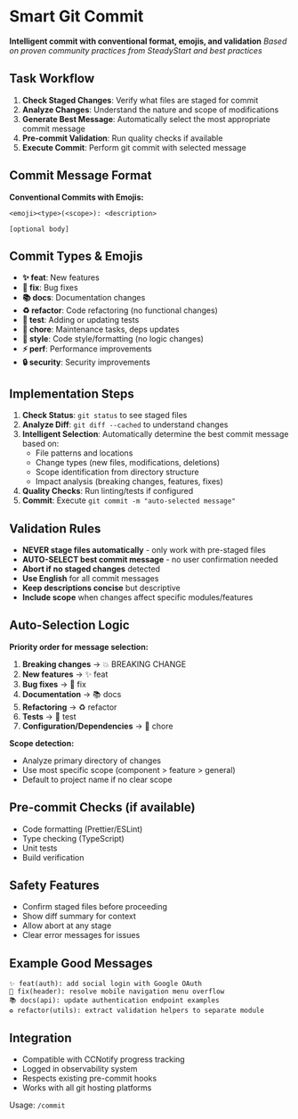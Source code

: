# Smart Git Commit

**Intelligent commit with conventional format, emojis, and validation**
*Based on proven community practices from SteadyStart and best practices*

## Task Workflow
1. **Check Staged Changes**: Verify what files are staged for commit
2. **Analyze Changes**: Understand the nature and scope of modifications
3. **Generate Best Message**: Automatically select the most appropriate commit message
4. **Pre-commit Validation**: Run quality checks if available
5. **Execute Commit**: Perform git commit with selected message

## Commit Message Format
**Conventional Commits with Emojis:**
```
<emoji><type>(<scope>): <description>

[optional body]
```

## Commit Types & Emojis
- **✨ feat**: New features
- **🐛 fix**: Bug fixes  
- **📚 docs**: Documentation changes
- **♻️ refactor**: Code refactoring (no functional changes)
- **🧪 test**: Adding or updating tests
- **🔧 chore**: Maintenance tasks, deps updates
- **💄 style**: Code style/formatting (no logic changes)
- **⚡ perf**: Performance improvements
- **🔒 security**: Security improvements

## Implementation Steps
1. **Check Status**: `git status` to see staged files
2. **Analyze Diff**: `git diff --cached` to understand changes
3. **Intelligent Selection**: Automatically determine the best commit message based on:
   - File patterns and locations
   - Change types (new files, modifications, deletions)
   - Scope identification from directory structure
   - Impact analysis (breaking changes, features, fixes)
4. **Quality Checks**: Run linting/tests if configured
5. **Commit**: Execute `git commit -m "auto-selected message"`

## Validation Rules
- **NEVER stage files automatically** - only work with pre-staged files
- **AUTO-SELECT best commit message** - no user confirmation needed
- **Abort if no staged changes** detected
- **Use English** for all commit messages
- **Keep descriptions concise** but descriptive
- **Include scope** when changes affect specific modules/features

## Auto-Selection Logic
**Priority order for message selection:**
1. **Breaking changes** → 💥 BREAKING CHANGE
2. **New features** → ✨ feat
3. **Bug fixes** → 🐛 fix  
4. **Documentation** → 📚 docs
5. **Refactoring** → ♻️ refactor
6. **Tests** → 🧪 test
7. **Configuration/Dependencies** → 🔧 chore

**Scope detection:**
- Analyze primary directory of changes
- Use most specific scope (component > feature > general)
- Default to project name if no clear scope

## Pre-commit Checks (if available)
- Code formatting (Prettier/ESLint)
- Type checking (TypeScript)
- Unit tests
- Build verification

## Safety Features
- Confirm staged files before proceeding
- Show diff summary for context
- Allow abort at any stage
- Clear error messages for issues

## Example Good Messages
```
✨ feat(auth): add social login with Google OAuth
🐛 fix(header): resolve mobile navigation menu overflow
📚 docs(api): update authentication endpoint examples
♻️ refactor(utils): extract validation helpers to separate module
```

## Integration
- Compatible with CCNotify progress tracking
- Logged in observability system
- Respects existing pre-commit hooks
- Works with all git hosting platforms

Usage: `/commit`